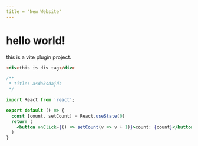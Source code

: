 ```yaml
---
title = "New Website"
---
```


# hello world!

this is a vite plugin project.

```html
<div>this is div tag</div>
```

```jsx
/**
 * title: asdaksdajds
 */

import React from 'react';

export default () => {
  const [count, setCount] = React.useState(0)
  return (
    <button onClick={() => setCount(v => v + 1)}>count: {count}</button>
  )
}
```

<code src="./test.tsx"></code>